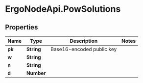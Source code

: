 # ErgoNodeApi.PowSolutions

## Properties

Name | Type | Description | Notes
------------ | ------------- | ------------- | -------------
**pk** | **String** | Base16-encoded public key | 
**w** | **String** |  | 
**n** | **String** |  | 
**d** | **Number** |  | 


